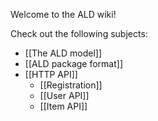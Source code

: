 Welcome to the ALD wiki!

Check out the following subjects:
* [[The ALD model]]
* [[ALD package format]]
* [[HTTP API]]
    * [[Registration]]
    * [[User API]]
    * [[Item API]]